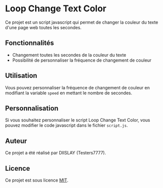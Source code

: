 # Loop Change Text Color

Ce projet est un script javascript qui permet de changer la couleur du texte d'une page web toutes les secondes.

## Fonctionnalités

- Changement toutes les secondes de la couleur du texte
- Possibilité de personnaliser la fréquence de changement de couleur

## Utilisation

Vous pouvez personnaliser la fréquence de changement de couleur en modifiant la variable `speed` en mettant le nombre de secondes.

## Personnalisation

Si vous souhaitez personnaliser le script Loop Change Text Color, vous pouvez modifier le code javascript dans le fichier `script.js`.

## Auteur

Ce projet a été réalisé par DIISLAY (Testers7777).

## Licence

Ce projet est sous licence [MIT](https://choosealicense.com/licenses/mit/).

